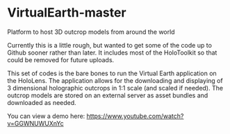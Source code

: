 # VirtualEarth-master
Platform to host 3D outcrop models from around the world

Currently this is a little rough, but wanted to get some of the code up to Github sooner rather than later. It includes
most of the HoloToolkit so that could be removed for future uploads.

This set of codes is the bare bones to run the Virtual Earth application on the HoloLens. The application allows for the
downloading and displaying of 3 dimensional holographic outcrops in 1:1 scale (and scaled if needed). The outcrop models
are stored on an external server as asset bundles and downloaded as needed.



You can view a demo here:
https://www.youtube.com/watch?v=GGWNUWUXnYc
